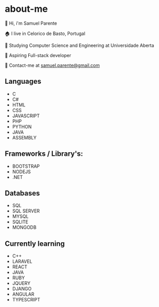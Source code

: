
# about-me

:wave: Hi, i'm Samuel Parente

:house: I live in Celorico de Basto, Portugal

:school: Studying Computer Science and Engineering at Universidade Aberta

:muscle: Aspiring Full-stack developer

:e-mail: Contact-me at samuel.parente@gmail.com


## Languages
- C
- C#
- HTML
- CSS
- JAVASCRIPT
- PHP
- PYTHON
- JAVA
- ASSEMBLY

## Frameworks / Library's:
- BOOTSTRAP
- NODEJS
- .NET

## Databases
- SQL
- SQL SERVER
- MYSQL
- SQLITE
- MONGODB

## Currently learning
- C++
- LARAVEL
- REACT
- JAVA
- RUBY
- JQUERY
- DJANGO
- ANGULAR
- TYPESCRIPT


